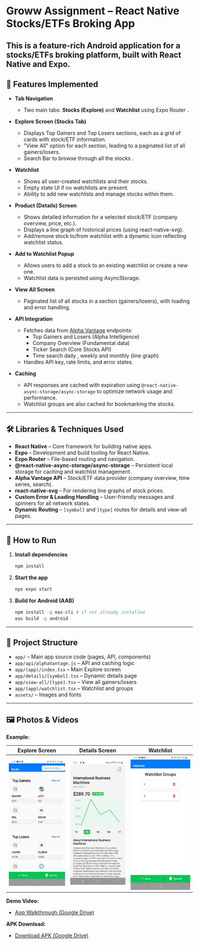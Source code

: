 # Groww Assignment – React Native Stocks/ETFs Broking App

This is a feature-rich Android application for a stocks/ETFs broking platform, built with React Native and Expo. 
---

## 📱 Features Implemented

- **Tab Navigation**
  - Two main tabs: **Stocks (Explore)** and **Watchlist** using Expo Router .

- **Explore Screen (Stocks Tab)**
  - Displays Top Gainers and Top Losers sections, each as a grid of cards with stock/ETF information.
  - "View All" option for each section, leading to a paginated list of all gainers/losers.
  - Search Bar to browse through all the stocks .
- **Watchlist**
  - Shows all user-created watchlists and their stocks.
  - Empty state UI if no watchlists are present.
  - Ability to add new watchlists and manage stocks within them.

- **Product (Details) Screen**
  - Shows detailed information for a selected stock/ETF (company overview, price, etc.).
  - Displays a line graph of historical prices (using react-native-svg).
  - Add/remove stock to/from watchlist with a dynamic icon reflecting watchlist status.

- **Add to Watchlist Popup**
  - Allows users to add a stock to an existing watchlist or create a new one.
  - Watchlist data is persisted using AsyncStorage.

- **View All Screen**
  - Paginated list of all stocks in a section (gainers/losers), with loading and error handling.

- **API Integration**
  - Fetches data from [Alpha Vantage](https://www.alphavantage.co) endpoints:
    - Top Gainers and Losers (Alpha Intelligence)
    - Company Overview (Fundamental data)
    - Ticker Search (Core Stocks API)
    - Time search daily , weekly and monthly (line graph)
  - Handles API key, rate limits, and error states.

- **Caching**
  - API responses are cached with expiration using `@react-native-async-storage/async-storage` to optimize network usage and performance.
  - Watchlist groups are also cached for bookmarking the stocks.

---

## 🛠️ Libraries & Techniques Used

- **React Native** – Core framework for building native apps.
- **Expo** – Development and build tooling for React Native.
- **Expo Router** – File-based routing and navigation.
- **@react-native-async-storage/async-storage** – Persistent local storage for caching and watchlist management.
- **Alpha Vantage API** – Stock/ETF data provider (company overview, time series, search).
- **react-native-svg** – For rendering line graphs of stock prices.
- **Custom Error & Loading Handling** – User-friendly messages and spinners for all network states.
- **Dynamic Routing** – `[symbol]` and `[type]` routes for details and view-all pages.

---

## 🚦 How to Run

1. **Install dependencies**
   ```bash
   npm install
   ```
2. **Start the app**
   ```bash
   npx expo start
   ```
3. **Build for Android (AAB)**
   ```bash
   npm install -g eas-cli # if not already installed
   eas build -p android
   ```

---

## 📁 Project Structure

- `app/` – Main app source code (pages, API, components)
- `app/api/alphaVantage.js` – API and caching logic
- `app/(app)/index.tsx` – Main Explore screen
- `app/details/[symbol].tsx` – Dynamic details page
- `app/view-all/[type].tsx` – View all gainers/losers
- `app/(app)/watchlist.tsx` – Watchlist and groups
- `assets/` – Images and fonts

---

## 🖼️ Photos & Videos


**Example:**

| Explore Screen | Details Screen | Watchlist |
|---|---|---|
| ![Explore](assets/images/screenshot_explore.png) | ![Details](assets/images/screenshot_details.png) | ![Watchlist](assets/images/screenshot_watchlist.png) |

**Demo Video:**
- [App Walkthrough (Google Drive)](https://drive.google.com/file/d/17Lq1nnOTetpAo-_3qzNIKzFsXFEj0wB_/view?usp=drivesdk)


**APK Download:**
- [Download APK (Google Drive)](https://drive.google.com/file/d/17RSqkujaB7lKjfHL6Qn1EgjDYrN-iVlu/view?usp=drivesdk)

